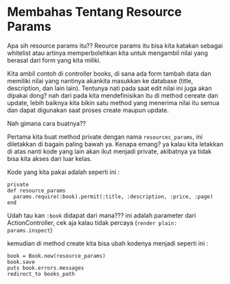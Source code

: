 # Membahas Tentang Resource Params

Apa sih resource params itu??
Reource params itu bisa kita katakan sebagai whitelist atau artinya memperbolehkan kita untuk mengambil nilai yang berasal dari form yang kita miliki.

Kita ambil contoh di controller books, di sana ada form tambah data dan memiliki nilai yang nantinya akankita masukkan ke database (title, description, dan lain lain).
Tentunya nati pada saat edit nilai ini juga akan dipakai dong? nah dari pada kita mendefinisikan itu di method cereate dan update, lebih baiknya kita bikin satu method yang menerima nilai itu semua dan dapat digunakan saat proses create maupun update.

Nah gimana cara buatnya??

Pertama kita buat method private dengan nama `resourcec_params`, ini diletakkan di bagain paling bawah ya. Kenapa emang? ya kalau kita letakkan di atas nanti kode yang lain akan ikut menjadi private, akibatnya ya tidak bisa kita akses dari luar kelas.

Kode yang kita pakai adalah seperti ini :

```
private
def resource_params
  params.require(:book).permit(:title, :description, :price, :page)
end
```

Udah tau kan `:book` didapat dari mana??? ini adalah parameter dari ActionController, cek aja kalau tidak percaya (`render plain: params.inspect`)

kemudian di method create kita bisa ubah kodenya menjadi seperti ini :

```
book = Book.new(resource_params)
book.save
puts book.errors.messages
redirect_to books_path
```
